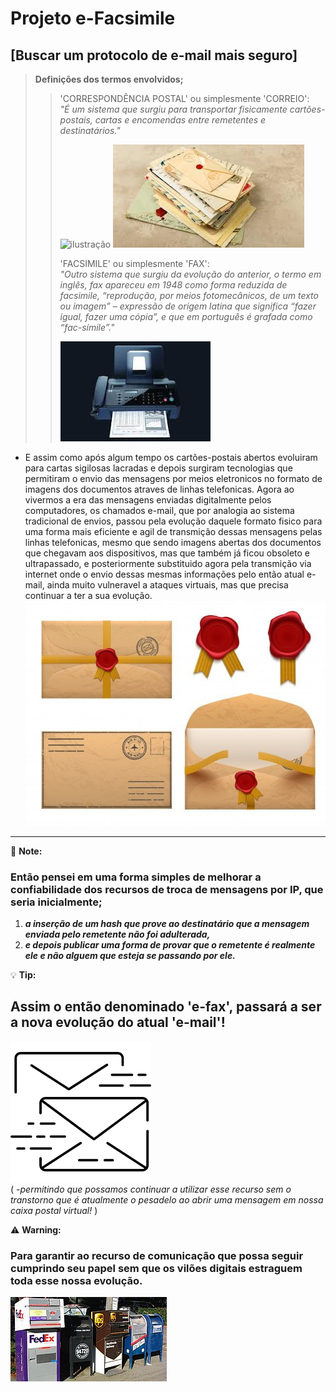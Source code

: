 # Projeto e-Facsimile  
[Buscar um protocolo de e-mail mais seguro]  
-----------------------------------------------------------------------
>**Definições dos termos envolvidos;**
>>'CORRESPONDÊNCIA POSTAL' ou simplesmente 'CORREIO':  
>> *"É um sistema que surgiu para transportar fisicamente cartões-postais, cartas e encomendas entre remetentes e destinatários."*  
>>  
>>![ilustração](/assets/images/cartão_postal.png "Cartões") ![ilustração](/assets/images/cartas.png "Cartas")  
>>
>>  
>>'FACSIMILE' ou simplesmente 'FAX':  
>> *"Outro sistema que surgiu da evolução do anterior, o termo em inglês, fax apareceu em 1948 como forma reduzida de facsimile, “reprodução, por meios fotomecânicos, de um texto ou imagem” – expressão de origem latina que significa “fazer igual, fazer uma cópia”, e que em português é grafada como “fac-símile”."*  
>>  
>>![ilustração](/assets/images/facsimile-fax.png "Facsimile")  


* E assim como após algum tempo os cartões-postais abertos evoluiram para 
cartas sigilosas lacradas e depois surgiram tecnologias que permitiram 
o envio das mensagens por meios eletronicos no formato de imagens dos 
documentos atraves de linhas telefonicas.
Agora ao vivermos a era das mensagens enviadas digitalmente pelos 
computadores, os chamados e-mail, que por analogia ao sistema tradicional 
de envios, passou pela evolução daquele formato fisico para uma forma 
mais eficiente e agil de transmição dessas mensagens pelas linhas telefonicas, 
mesmo que sendo imagens abertas dos documentos que chegavam aos dispositivos, 
mas que também já ficou obsoleto e ultrapassado, e posteriormente substituido 
agora pela transmição via internet onde o envio dessas mesmas informações pelo 
então atual e-mail, ainda muito vulneravel a ataques virtuais, mas que precisa 
continuar a ter a sua evolução.  
![ilustração](/assets/images/e44f570e28e3b7c8df68e2834929ad8b.jpg "segurança da época")  
________________________________________________________________________________________________  

:memo: **Note:**
### Então pensei em uma forma simples de melhorar a confiabilidade dos recursos de troca de mensagens por IP, que seria inicialmente;  
1. ***a inserção de um hash que prove ao destinatário que a mensagem enviada pelo remetente não foi adulterada,***
2. ***e depois publicar uma forma de provar que o remetente é realmente ele e não alguem que esteja se passando por ele.***

:bulb: **Tip:**
## Assim o então denominado **'e-fax'**, passará a ser a nova evolução do atual **'e-mail'**!  
![ilustação](/assets/images/e-fax_estilo.png "protocolo e-fax")  
( *-permitindo que possamos continuar a utilizar esse recurso sem o transtorno que é atualmente o pesadelo ao abrir uma mensagem em nossa caixa postal virtual!* )  

:warning: **Warning:**
### Para garantir ao recurso de comunicação que possa seguir cumprindo seu papel sem que os vilões digitais estraguem toda esse nossa evolução.  
![ilustação](/assets/images/Mailboxes.jpg "caixas postais")  
